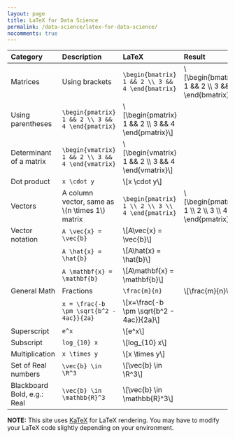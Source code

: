 ```yaml
---
layout: page
title: LaTeX for Data Science
permalink: /data-science/latex-for-data-science/
nocomments: true
---
```

Category |Description | LaTeX | Result
:---|:---|:---|:---
Matrices|Using brackets|```\begin{bmatrix} 1 && 2 \\ 3 && 4 \end{bmatrix}```|\\[\begin{bmatrix} 1 && 2 \\\\ 3 && 4 \end{bmatrix}\\]
|Using parentheses|```\begin{pmatrix} 1 && 2 \\ 3 && 4 \end{pmatrix}```|\\[\begin{pmatrix} 1 && 2 \\\\ 3 && 4 \end{pmatrix}\\]
|Determinant of a matrix|```\begin{vmatrix} 1 && 2 \\ 3 && 4 \end{vmatrix}```|\\[\begin{vmatrix} 1 && 2 \\\\ 3 && 4 \end{vmatrix}\\]
|Dot product|```x \cdot y```|\\[x \cdot y\\]
Vectors|A column vector, same as \\(n \times 1\\) matrix|```\begin{pmatrix} 1 \\ 2 \\ 3 \\ 4 \end{pmatrix}```|\\[\begin{pmatrix} 1 \\\\ 2 \\\\ 3 \\\\ 4 \end{pmatrix}\\]
|Vector notation|```A \vec{x} = \vec{b}```|\\[A\vec{x} = \vec{b}\\]
||```A \hat{x} = \hat{b}```|\\[A\hat{x} = \hat{b}\\]
||```A \mathbf{x} = \mathbf{b}```|\\[A\mathbf{x} = \mathbf{b}\\]
General&nbsp;Math|Fractions|```\frac{m}{n}```|\\[\frac{m}{n}\\]
||```x = \frac{-b \pm \sqrt{b^2 - 4ac}}{2a}```|\\[x=\frac{-b \pm \sqrt{b^2 - 4ac}}{2a}\\]
|Superscript|```e^x```|\\[e^x\\]
|Subscript|```log_{10} x```|\\[log_{10} x\\]
|Multiplication|```x \times y```|\\[x \times y\\]
|Set of Real numbers|```\vec{b} \in \R^3```|\\[\vec{b} \in \R^3\\]
|Blackboard Bold, e.g.: Real|```\vec{b} \in \mathbb{R}^3```|\\[\vec{b} \in \mathbb{R}^3\\]

**NOTE:** This site uses [KaTeX](https://katex.org/docs/supported.html) for LaTeX rendering. You may have to modify your LaTeX code slightly depending on your environment.
